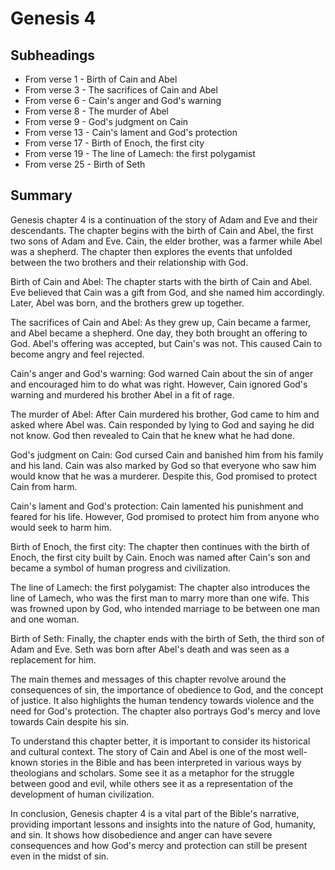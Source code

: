 # Genesis 4

## Subheadings

* From verse 1 - Birth of Cain and Abel
* From verse 3 - The sacrifices of Cain and Abel
* From verse 6 - Cain's anger and God's warning
* From verse 8 - The murder of Abel
* From verse 9 - God's judgment on Cain
* From verse 13 - Cain's lament and God's protection
* From verse 17 - Birth of Enoch, the first city
* From verse 19 - The line of Lamech: the first polygamist
* From verse 25 - Birth of Seth

## Summary

Genesis chapter 4 is a continuation of the story of Adam and Eve and their descendants. The chapter begins with the birth of Cain and Abel, the first two sons of Adam and Eve. Cain, the elder brother, was a farmer while Abel was a shepherd. The chapter then explores the events that unfolded between the two brothers and their relationship with God.

Birth of Cain and Abel:
The chapter starts with the birth of Cain and Abel. Eve believed that Cain was a gift from God, and she named him accordingly. Later, Abel was born, and the brothers grew up together.

The sacrifices of Cain and Abel:
As they grew up, Cain became a farmer, and Abel became a shepherd. One day, they both brought an offering to God. Abel's offering was accepted, but Cain's was not. This caused Cain to become angry and feel rejected.

Cain's anger and God's warning:
God warned Cain about the sin of anger and encouraged him to do what was right. However, Cain ignored God's warning and murdered his brother Abel in a fit of rage.

The murder of Abel:
After Cain murdered his brother, God came to him and asked where Abel was. Cain responded by lying to God and saying he did not know. God then revealed to Cain that he knew what he had done.

God's judgment on Cain:
God cursed Cain and banished him from his family and his land. Cain was also marked by God so that everyone who saw him would know that he was a murderer. Despite this, God promised to protect Cain from harm.

Cain's lament and God's protection:
Cain lamented his punishment and feared for his life. However, God promised to protect him from anyone who would seek to harm him.

Birth of Enoch, the first city:
The chapter then continues with the birth of Enoch, the first city built by Cain. Enoch was named after Cain's son and became a symbol of human progress and civilization.

The line of Lamech: the first polygamist:
The chapter also introduces the line of Lamech, who was the first man to marry more than one wife. This was frowned upon by God, who intended marriage to be between one man and one woman.

Birth of Seth:
Finally, the chapter ends with the birth of Seth, the third son of Adam and Eve. Seth was born after Abel's death and was seen as a replacement for him.

The main themes and messages of this chapter revolve around the consequences of sin, the importance of obedience to God, and the concept of justice. It also highlights the human tendency towards violence and the need for God's protection. The chapter also portrays God's mercy and love towards Cain despite his sin.

To understand this chapter better, it is important to consider its historical and cultural context. The story of Cain and Abel is one of the most well-known stories in the Bible and has been interpreted in various ways by theologians and scholars. Some see it as a metaphor for the struggle between good and evil, while others see it as a representation of the development of human civilization.

In conclusion, Genesis chapter 4 is a vital part of the Bible's narrative, providing important lessons and insights into the nature of God, humanity, and sin. It shows how disobedience and anger can have severe consequences and how God's mercy and protection can still be present even in the midst of sin.